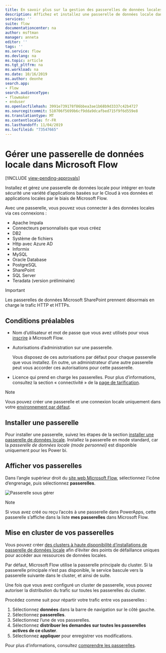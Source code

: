 ```yaml
---
title: En savoir plus sur la gestion des passerelles de données locales | Microsoft Docs
description: Affichez et installez une passerelle de données locale dans Microsoft Flow.
services: ''
suite: flow
documentationcenter: na
author: msftman
manager: anneta
editor: ''
tags: ''
ms.service: flow
ms.devlang: na
ms.topic: article
ms.tgt_pltfrm: na
ms.workload: na
ms.date: 10/16/2019
ms.author: deonhe
search.app:
- Flow
search.audienceType:
- flowmaker
- enduser
ms.openlocfilehash: 3991e739178f86bbea3ae1b68b9d3337c42b4727
ms.sourcegitcommit: 510706f5699b6cf9dda9dcafbed715f9f6d559e8
ms.translationtype: MT
ms.contentlocale: fr-FR
ms.lasthandoff: 11/04/2019
ms.locfileid: "73547665"
---
```

# <a name="manage-an-on-premises-data-gateway-in-microsoft-flow"></a>Gérer une passerelle de données locale dans Microsoft Flow
[!INCLUDE [view-pending-approvals](includes/cc-rebrand.md)]

Installez et gérez une passerelle de données locale pour intégrer en toute sécurité une variété d’applications basées sur le Cloud à vos données et applications locales par le biais de Microsoft Flow.

Avec une passerelle, vous pouvez vous connecter à des données locales via ces connexions :

* Apache Impala
* Connecteurs personnalisés que vous créez
* DB2
* Système de fichiers
* Http avec Azure AD
* Informix
* MySQL
* Oracle Database
* PostgreSQL
* SharePoint
* SQL Server
* Teradata (version préliminaire)

> [!IMPORTANT]
> Les passerelles de données Microsoft SharePoint prennent désormais en charge le trafic HTTP et HTTPs.

## <a name="prerequisites"></a>Conditions préalables

* Nom d’utilisateur et mot de passe que vous avez utilisés pour vous [inscrire](sign-up-sign-in.md) à Microsoft Flow.
* Autorisations d’administration sur une passerelle.

  Vous disposez de ces autorisations par défaut pour chaque passerelle que vous installez. En outre, un administrateur d’une autre passerelle peut vous accorder ces autorisations pour cette passerelle.
* Licence qui prend en charge les passerelles. Pour plus d’informations, consultez la section « connectivité » de la [page de tarification](https://flow.microsoft.com/pricing/).

> [!NOTE]
> Vous pouvez créer une passerelle et une connexion locale uniquement dans votre [environnement par défaut](environments-overview-maker.md).

## <a name="install-a-gateway"></a>Installer une passerelle

Pour installer une passerelle, suivez les étapes de la section [installer une passerelle de données locale](/data-integration/gateway/service-gateway-install). Installez la passerelle en mode standard, car la _passerelle de données locale (mode personnel)_ est disponible uniquement pour les Power bi.

## <a name="view-your-gateways"></a>Afficher vos passerelles

Dans l’angle supérieur droit du [site web Microsoft Flow](https://flow.microsoft.com), sélectionnez l’icône d’engrenage, puis sélectionnez **passerelles**.

![Passerelle sous gérer][1]

> [!NOTE]
> Si vous avez créé ou reçu l’accès à une passerelle dans PowerApps, cette passerelle s’affiche dans la liste **mes passerelles** dans Microsoft Flow.

## <a name="cluster-your-gateways"></a>Mise en cluster de vos passerelles

Vous pouvez créer [des clusters à haute disponibilité d’installations de passerelle de données locale](/data-integration/gateway/service-gateway-high-availability-clusters) afin d’éviter des points de défaillance uniques pour accéder aux ressources de données locales.

Par défaut, Microsoft Flow utilise la passerelle principale du cluster. Si la passerelle principale n’est pas disponible, le service bascule vers la passerelle suivante dans le cluster, et ainsi de suite.

Une fois que vous avez configuré un cluster de passerelle, vous pouvez autoriser la distribution du trafic sur toutes les passerelles du cluster.

Procédez comme suit pour répartir votre trafic entre vos passerelles :

1. Sélectionnez **données** dans la barre de navigation sur le côté gauche.
1. Sélectionnez **passerelles**.
1. Sélectionnez l’une de vos passerelles.
1. Sélectionnez **distribuer les demandes sur toutes les passerelles actives de ce cluster**.
1. Sélectionnez **appliquer** pour enregistrer vos modifications.

Pour plus d’informations, consultez [comprendre les passerelles](gateway-reference.md).

<!-- Image references -->
[1]: ./media/manage-gateway/view-gateways.png
